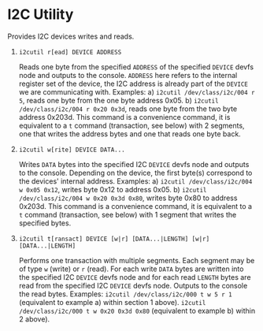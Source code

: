 I2C Utility
===========

Provides I2C devices writes and reads.

1. `i2cutil r[ead] DEVICE ADDRESS`

   Reads one byte from the specified `ADDRESS` of the specified `DEVICE` devfs node and
   outputs to the console. `ADDRESS` here refers to the internal register set of the device, the
   I2C address is already part of the `DEVICE` we are communicating with. Examples:
   a) `i2cutil /dev/class/i2c/004 r 5`, reads one byte from the one byte address 0x05.
   b) `i2cutil /dev/class/i2c/004 r 0x20 0x3d`, reads one byte from the two byte address 0x203d.
   This command is a convenience command, it is equivalent to a `t` command (transaction, see
   below) with 2 segments, one that writes the address bytes and one that reads one byte back.

2. `i2cutil w[rite] DEVICE DATA...`

   Writes `DATA` bytes into the specified I2C `DEVICE` devfs node and outputs to the console.
   Depending on the device, the first byte(s) correspond to the devices' internal address. Examples:
   a) `i2cutil /dev/class/i2c/004 w 0x05 0x12`, writes byte 0x12 to address 0x05.
   b) `i2cutil /dev/class/i2c/004 w 0x20 0x3d 0x80`, writes byte 0x80 to address 0x203d.
   This command is a convenience command, it is equivalent to a `t` command (transaction, see
   below) with 1 segment that writes the specified bytes.

3. `i2cutil t[ransact] DEVICE [w|r] [DATA...|LENGTH] [w|r] [DATA...|LENGTH]`

   Performs one transaction with multiple segments. Each segment may be of type `w` (write) or `r`
   (read). For each write `DATA` bytes are written into the specified I2C `DEVICE` devfs node and
   for each read `LENGTH` bytes are read from the specified I2C `DEVICE` devfs node.
   Outputs to the console the read bytes.
   Examples:
   `i2cutil /dev/class/i2c/000 t w 5 r 1` (equivalent to example a) within section 1 above).
   `i2cutil /dev/class/i2c/000 t w 0x20 0x3d 0x80` (equivalent to example b) within 2 above).
